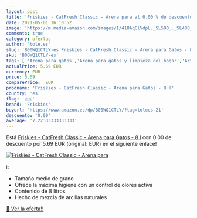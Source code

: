 ```yaml
---
layout: post
title: 'Friskies - CatFresh Classic - Arena para al 0.00 % de descuento'
date: 2021-05-01 16:10:52
image: 'https://m.media-amazon.com/images/I/418AqClVdpL._SL500_._SL400_.jpg'
comments: true
category: ofertas
author: 'tole.es'
slug: 'B00WQ1CTLY-es Friskies - CatFresh Classic - Arena para Gatos - 8 l'
sku: 'B00WQ1CTLY-es'
tags: [ 'Arena para gatos','Arena para gatos y limpieza del hogar','Artículos para gatos','Productos para mascotas','friskies', ]
actualPrice: 5.69 EUR
currency: EUR
price: 5.69
comparePrice:  EUR
prodname: 'Friskies - CatFresh Classic - Arena para Gatos - 8 l'
country: 'es'
flag: '🇪🇸'
brand: 'Friskies'
buyurl: 'https://www.amazon.es/dp/B00WQ1CTLY/?tag=tolees-21'
descuento: '0.00'
average: '7.22333333333333'
---
```


Está [Friskies - CatFresh Classic - Arena para Gatos - 8 l](https://www.amazon.es/dp/B00WQ1CTLY/?tag=tolees-21) con 0.00 de descuento por 5.69 EUR (original:  EUR) en el siguiente enlace!

[![Friskies - CatFresh Classic - Arena para](https://m.media-amazon.com/images/I/418AqClVdpL._SL500_._SL400_.jpg)](https://www.amazon.es/dp/B00WQ1CTLY/?tag=tolees-21)

ℹ️:

- Tamaño medio de grano
- Ofrece la máxima higiene con un control de olores activa
- Contenido de 8 litros
- Hecho de mezcla de arcillas naturales

[🛒 Ver la oferta!!](https://www.amazon.es/dp/B00WQ1CTLY/?tag=tolees-21)
